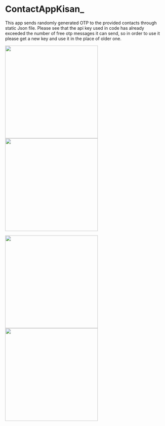 # ContactAppKisan_
This app sends randomly generated OTP to the provided contacts through static Json file. Please see that the api key used in code has already exceeded the number of free otp messages it can send, so in order to use it please get a new key and use it in the place of older one.


<img src="https://user-images.githubusercontent.com/39986507/75139709-50370680-5713-11ea-804c-1bf686127f21.png" width="300">       <img src="https://user-images.githubusercontent.com/39986507/75139723-54fbba80-5713-11ea-9945-2d043117f0e3.png" width="300"> 




<img src="https://user-images.githubusercontent.com/39986507/75139721-5331f700-5713-11ea-84fd-5f9f90728a8c.png" width="300">       <img src="https://user-images.githubusercontent.com/39986507/75139715-5200ca00-5713-11ea-9976-16c10cfc5a23.png" width="300">
